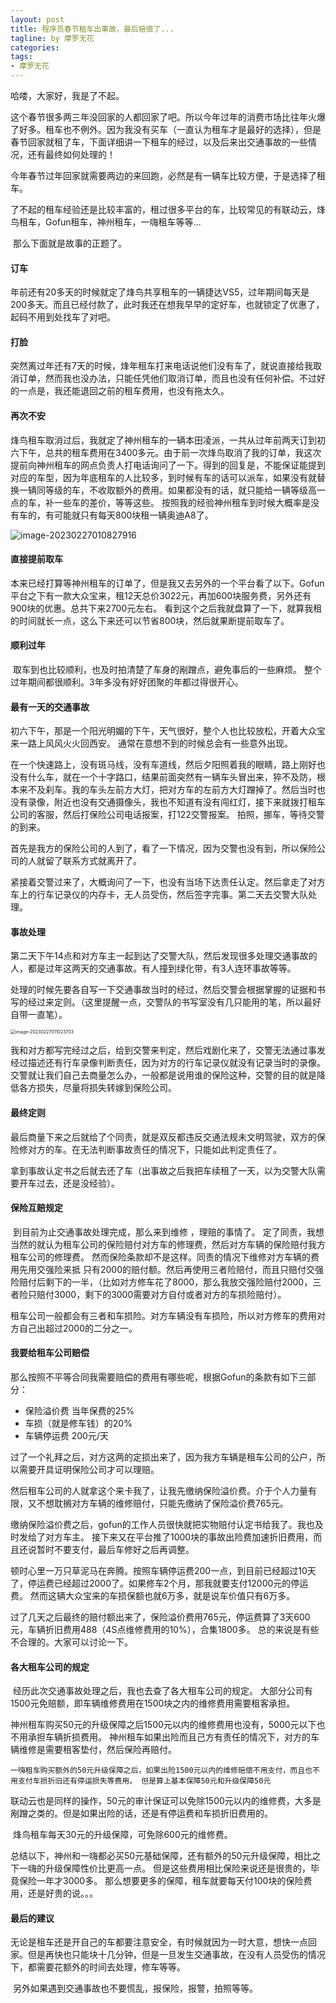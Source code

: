 ```yaml
---
layout: post
title: 程序员春节租车出事故，最后赔偿了...
tagline: by 摩罗无花
categories: 
tags:
- 摩罗无花
---
```


哈喽，大家好，我是了不起。

这个春节很多两三年没回家的人都回家了吧。所以今年过年的消费市场比往年火爆了好多。租车也不例外。因为我没有买车（一直认为租车才是最好的选择），但是春节回家就租了车，下面详细讲一下租车的经过，以及后来出交通事故的一些情况，还有最终如何处理的！

<!--more-->

​	今年春节过年回家就需要两边的来回跑，必然是有一辆车比较方便，于是选择了租车。

​	了不起的租车经验还是比较丰富的，租过很多平台的车，比较常见的有联动云，烽鸟租车，Gofun租车，神州租车，一嗨租车等等... 

​	那么下面就是故事的正题了。

#### 订车

年前还有20多天的时候就定了烽鸟共享租车的一辆捷达VS5，过年期间每天是200多天。而且已经付款了，此时我还在想我早早的定好车，也就锁定了优惠了，起码不用到处找车了对吧。

#### 打脸

突然离过年还有7天的时候，烽年租车打来电话说他们没有车了，就说直接给我取消订单，然而我也没办法，只能任凭他们取消订单，而且也没有任何补偿。不过好的一点是，我还能退回之前的租车费用，也没有拖太久。

#### 再次不安

烽鸟租车取消过后，我就定了神州租车的一辆本田凌派，一共从过年前两天订到初六下午，总共的租车费用在3400多元。由于前一次烽鸟取消了我的订单，我这次提前向神州租车的网点负责人打电话询问了一下。得到的回复是，不能保证能提到对应的车型，因为年底租车的人比较多，到时候有车的话可以派车，如果没有就替换一辆同等级的车，不收取额外的费用。如果都没有的话，就只能给一辆等级高一点的车，补一些车的差价，等等这些。 按照我的经验神州租车到时候大概率是没有车的，有可能就只有每天800块租一辆奥迪A8了。 

![image-20230227010827916](http://www.javanorth.cn/assets/images/2023/Flowerless/rentCar-1.png)

#### 直接提前取车

本来已经打算等神州租车的订单了，但是我又去另外的一个平台看了以下。Gofun平台之下有一款大众宝来，租12天总价3022元，再加600块服务费，另外还有900块的优惠。总共下来2700元左右。 看到这个之后我就盘算了一下，就算我租的时间就长一点，这么下来还可以节省800块，然后就果断提前取车了。

#### 顺利过年

​	取车到也比较顺利，也及时拍清楚了车身的剐蹭点，避免事后的一些麻烦。 整个过年期间都很顺利。3年多没有好好团聚的年都过得很开心。

#### 最有一天的交通事故

​	初六下午，那是一个阳光明媚的下午，天气很好，整个人也比较放松，开着大众宝来一路上风风火火回西安。 通常在意想不到的时候总会有一些意外出现。 

​	在一个快速路上，没有斑马线，没有车道线，然后夕阳照着我的眼睛，路上刚好也没有什么车，就在一个十字路口，结果前面突然有一辆车头冒出来，猝不及防，根本来不及刹车。我的车头左前方大灯，把对方车的左前方大灯蹭掉了。然后当时也没有录像，附近也没有交通摄像头，我也不知道有没有闯红灯，接下来就拨打租车公司的客服，然后打保险公司电话报案，打122交警报案。 拍照，挪车，等待交警的到来。 

​	首先是我方的保险公司的人到了，看了一下情况，因为交警也没有到，所以保险公司的人就留了联系方式就离开了。

​	紧接着交警过来了，大概询问了一下，也没有当场下达责任认定。然后拿走了对方车上的行车记录仪的内存卡，无人员受伤，然后签字完事。第二天去交警大队处理。

#### 事故处理

​	第二天下午14点和对方车主一起到达了交警大队，然后发现很多处理交通事故的人，都是过年这两天的交通事故。有人撞到绿化带，有3人连环事故等等。 

​	处理的时候先要各自写一下交通事故当时的经过，然后交警会根据掌握的证据和书写的经过来定则。（这里提醒一点，交警队的书写室没有几只能用的笔，所以最好自带一直笔）。

<img src="http://www.javanorth.cn/assets/images/2023/Flowerless/rentCar-2.png" alt="image-20230227011023703" style="zoom:50%;" />

​	我和对方都写完经过之后，给到交警来判定，然后戏剧化来了，交警无法通过事发经过描述还有行车录像判断责任，因为对方的行车记录仪就没有记录当时的录像。交警就让我们自己去商量怎么办，一般都是说用谁的保险这种，交警的目的就是降低各方损失，尽量将损失转嫁到保险公司。



#### 最终定则

​	最后商量下来之后就给了个同责，就是双反都违反交通法规未文明驾驶，双方的保险修对方的车。在无法判断事故责任的情况下，只能如此判定责任了。 

​	拿到事故认定书之后就去还了车（出事故之后我把车续租了一天，以为交警大队需要开车过去，还是没经验）。 



#### 保险互赔规定

​	到目前为止交通事故处理完成，那么来到维修 ，理赔的事情了。 定了同责，我想当然的就认为租车公司的保险赔付对方车的修理费，然后对方车辆的保险赔付我方租车公司的修理费。 然而保险条款却不是这样。同责的情况下维修对方车辆的费用先用交强险来抵 只有2000的赔付额。然后再使用三者险赔付，而且只赔付交强险赔付后剩下的一半，（比如对方修车花了8000，那么我放交强险赔付2000，三者险只赔付3000，剩下的3000需要对方自付或者对方的车损险赔付）。 

​	租车公司一般都会有三者和车损险。对方车辆没有车损险，所以对方修车的费用对方自己出超过2000的二分之一。

#### 我要给租车公司赔偿

那么按照不平等合同我需要赔偿的费用有哪些呢，根据Gofun的条款有如下三部分：

- 保险溢价费 当年保费的25% 
- 车损（就是修车钱）的20%
- 车辆停运费 200元/天

过了一个礼拜之后，对方这两的定损出来了，因为我方车辆是租车公司的公户，所以需要开具证明保险公司才可以理赔。

然后租车公司的人就拿这个来卡我了，让我先缴纳保险溢价费。介于个人力量有限，又不想耽搁对方车辆的维修赔付，只能先缴纳了保险溢价费765元。

缴纳保险溢价费之后，gofun的工作人员很快就把实物赔付认定书给我了。我也及时发给了对方车主。 接下来又在平台推了1000块的事故出险费加速折旧费用，而且还说暂时不要支付，最后车修好之后再调整。

顿时心里一万只草泥马在奔腾。按照车辆停运费200一点，到目前已经超过10天了，停运费已经超过2000了。如果修车2个月，那我就要支付12000元的停运费。 然而这辆大众宝来的车损保额也就6万多，就是说车价值只有6万多。

过了几天之后最终的赔付额出来了，保险溢价费用765元，停运费算了3天600元，车辆折旧费用488（4S点维修费用的10%），合集1800多。 总的来说是有些不合理的。大家可以讨论一下。



#### 各大租车公司的规定

​	经历此次交通事故处理之后，我也去查了各大租车公司的规定。 大部分公司有1500元免赔额，即车辆维修费用在1500块之内的维修费用需要租客承担。

​	神州租车购买50元的升级保障之后1500元以内的维修费用也没有，5000元以下也不用承担车辆折损费用。 神州租车如果出险而且己方有责任的情况下，对方的车辆维修是需要租客垫付，然后保险再赔付。

 	一嗨租车购买额外的50元升级保障之后，如果出险1500元以内的维修赔偿不用支付，而且也不用支付车损折旧还有停运损失等费用。 但是算上基本保障50元和升级保障50元

​	联动云也是同样的操作，50元的审计保证可以免除1500元以内的维修费，大多是剐蹭之类的。但是如果出险的话，还是有停运费和车损折旧费用的。 

​	烽鸟租车每天30元的升级保障，可免除600元的维修费。

总结以下，神州和一嗨都必买50元基础保障，还有额外的50元升级保障，相比之下一嗨的升级保障性价比更高一点。 但是这些费用相比保险来说还是很贵的，毕竟保险一年才3000多。 那么想要更多的保障，租车就要每天付100块的保险费用，还是好贵的说。。。

#### 最后的建议

​	无论是租车还是开自己的车都要注意安全，有时候就因为一时大意，想快一点回家。但是再快也只能块十几分钟，但是一旦发生交通事故，在没有人员受伤的情况下，都需要花额外的时间去处理，修车等等。

​	另外如果遇到交通事故也不要慌乱，报保险，报警，拍照等等。